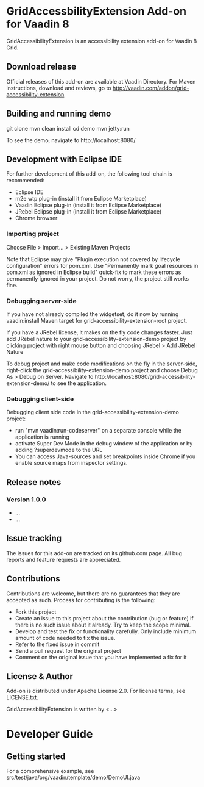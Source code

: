 # GridAccessbilityExtension Add-on for Vaadin 8

GridAccessibilityExtension is an accessibility extension add-on for Vaadin 8 Grid.

## Download release

Official releases of this add-on are available at Vaadin Directory. For Maven instructions, download and reviews, go to http://vaadin.com/addon/grid-accessibility-extension

## Building and running demo

git clone <url of the GridAccessbilityExtension repository>
mvn clean install
cd demo
mvn jetty:run

To see the demo, navigate to http://localhost:8080/

## Development with Eclipse IDE

For further development of this add-on, the following tool-chain is recommended:
- Eclipse IDE
- m2e wtp plug-in (install it from Eclipse Marketplace)
- Vaadin Eclipse plug-in (install it from Eclipse Marketplace)
- JRebel Eclipse plug-in (install it from Eclipse Marketplace)
- Chrome browser

### Importing project

Choose File > Import... > Existing Maven Projects

Note that Eclipse may give "Plugin execution not covered by lifecycle configuration" errors for pom.xml. Use "Permanently mark goal resources in pom.xml as ignored in Eclipse build" quick-fix to mark these errors as permanently ignored in your project. Do not worry, the project still works fine. 

### Debugging server-side

If you have not already compiled the widgetset, do it now by running vaadin:install Maven target for grid-accessibility-extension-root project.

If you have a JRebel license, it makes on the fly code changes faster. Just add JRebel nature to your grid-accessibility-extension-demo project by clicking project with right mouse button and choosing JRebel > Add JRebel Nature

To debug project and make code modifications on the fly in the server-side, right-click the grid-accessibility-extension-demo project and choose Debug As > Debug on Server. Navigate to http://localhost:8080/grid-accessibility-extension-demo/ to see the application.

### Debugging client-side

Debugging client side code in the grid-accessibility-extension-demo project:
  - run "mvn vaadin:run-codeserver" on a separate console while the application is running
  - activate Super Dev Mode in the debug window of the application or by adding ?superdevmode to the URL
  - You can access Java-sources and set breakpoints inside Chrome if you enable source maps from inspector settings.
 
## Release notes

### Version 1.0.0
- ...
- ...

## Issue tracking

The issues for this add-on are tracked on its github.com page. All bug reports and feature requests are appreciated. 

## Contributions

Contributions are welcome, but there are no guarantees that they are accepted as such. Process for contributing is the following:
- Fork this project
- Create an issue to this project about the contribution (bug or feature) if there is no such issue about it already. Try to keep the scope minimal.
- Develop and test the fix or functionality carefully. Only include minimum amount of code needed to fix the issue.
- Refer to the fixed issue in commit
- Send a pull request for the original project
- Comment on the original issue that you have implemented a fix for it

## License & Author

Add-on is distributed under Apache License 2.0. For license terms, see LICENSE.txt.

GridAccessbilityExtension is written by <...>

# Developer Guide

## Getting started
For a comprehensive example, see src/test/java/org/vaadin/template/demo/DemoUI.java

